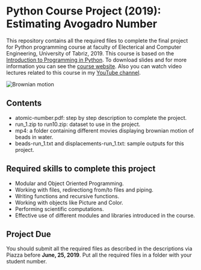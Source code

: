 # Python Course Project (2019): Estimating Avogadro Number
This repository contains all the required files to complete the final project for Python programming course at faculty of Electerical and Computer Engineering, University of Tabriz, 2019. This course is based on the [Introduction to Programming in Python](https://introcs.cs.princeton.edu/python/home/). To download slides and for more information you can see the [course website](http://www.snrazavi.ir/python-2019/). Also you can watch video lectures related to this course in my [YouTube channel](https://www.youtube.com/c/SeyedNaserRazavi/).

![Brownian motion](Python-Project.gif)

## Contents
* atomic-number.pdf: step by step description to complete the project.
* run_1.zip to run10.zip: dataset to use in the project.
* mp4: a folder containing different movies displaying brownian motion of beads in water.
* beads-run_1.txt and displacements-run_1.txt: sample outputs for this project.

## Required skills to complete this project
* Modular and Object Oriented Programming.
* Working with files, redirectiong from/to files and piping.
* Writing functions and recursive functions.
* Working with objects like Picture and Color.
* Performing scientific computations.
* Effective use of different modules and libraries introduced in the course.

## Project Due
You should submit all the required files as described in the descriptions via Piazza before **June, 25, 2019**. Put all the required files in a folder with your student number.

